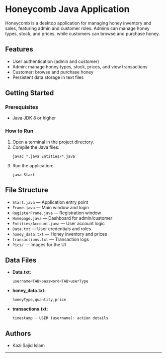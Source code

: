 # Honeycomb Java Application

Honeycomb is a desktop application for managing honey inventory and sales, featuring admin and customer roles. Admins can manage honey types, stock, and prices, while customers can browse and purchase honey.

## Features

- User authentication (admin and customer)
- Admin: manage honey types, stock, prices, and view transactions
- Customer: browse and purchase honey
- Persistent data storage in text files

## Getting Started

### Prerequisites

- Java JDK 8 or higher

### How to Run

1. Open a terminal in the project directory.
2. Compile the Java files:
   ```
   javac *.java Entities/*.java
   ```
3. Run the application:
   ```
   java Start
   ```

## File Structure

- `Start.java` — Application entry point
- `Frame.java` — Main window and login
- `RegisterFrame.java` — Registration window
- `Homepage.java` — Dashboard for admin/customer
- `Entities/Account.java` — User account logic
- `Data.txt` — User credentials and roles
- `honey_data.txt` — Honey inventory and prices
- `transactions.txt` — Transaction logs
- `Pics/` — Images for the UI

## Data Files

- **Data.txt:**  
  ```
  username<TAB>password<TAB>userType
  ```
- **honey_data.txt:**  
  ```
  honeyType,quantity,price
  ```
- **transactions.txt:**  
  ```
  timestamp - USER (username): action details
  ```

## Authors

- Kazi Sajid Islam

---

